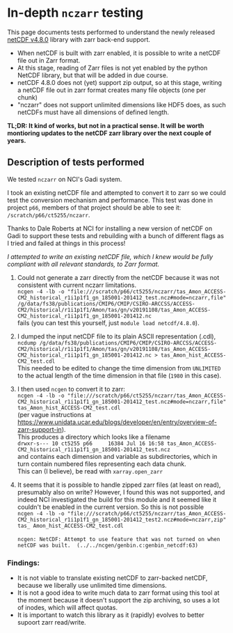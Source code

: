# In-depth `nczarr` testing

This page documents tests performed to understand the newly released [netCDF v4.8.0](https://www.unidata.ucar.edu/blogs/developer/entry/overview-of-zarr-support-in) library with zarr back-end support.

* When netCDF is built with zarr enabled, it is possible to write a netCDF file out in Zarr format. 
* At this stage, reading of Zarr files is not yet enabled by the python NetCDF library, but that will be added in due course.
* netCDF 4.8.0 does not (yet) support zip output, so at this stage, writing a netCDF file out in zarr format creates many file objects (one per chunk)
* "nczarr" does not support unlimited dimensions like HDF5 does, as such netCDFs must have all dimensions of defined length. 

**TL;DR: It kind of works, but not in a practical sense. It will be worth montioring updates to the netCDF zarr library over the next couple of years.**

## Description of tests performed

We tested `nczarr` on NCI's Gadi system.

I took an existing netCDF file and attempted to convert it to zarr so we could test the conversion mechanism and performance.
This test was done in project `p66`, members of that project should be able to see it: `/scratch/p66/ct5255/nczarr`. 

Thanks to Dale Roberts at NCI for installing a new version of netCDF on Gadi to support these tests and rebuilding with a bunch of different flags as I tried and failed at things in this process!

*I attempted to write an existing netCDF file, which I knew would be fully compliant with all relevant standards, to Zarr format.* 

1. Could not generate a zarr directly from the netCDF because it was not consistent with current nczarr limitations. <br>
```ncgen -4 -lb -o "file:///scratch/p66/ct5255/nczarr/tas_Amon_ACCESS-CM2_historical_r1i1p1f1_gn_185001-201412_test.ncz#mode=nczarr,file" /g/data/fs38/publications/CMIP6/CMIP/CSIRO-ARCCSS/ACCESS-CM2/historical/r1i1p1f1/Amon/tas/gn/v20191108/tas_Amon_ACCESS-CM2_historical_r1i1p1f1_gn_185001-201412.nc``` <br>
fails (you can test this yourself, just `module load netcdf/4.8.0`).

2. I dumped the input netCDF file to its plain ASCII representation (.cdl), <br>
```ncdump /g/data/fs38/publications/CMIP6/CMIP/CSIRO-ARCCSS/ACCESS-CM2/historical/r1i1p1f1/Amon/tas/gn/v20191108/tas_Amon_ACCESS-CM2_historical_r1i1p1f1_gn_185001-201412.nc > tas_Amon_hist_ACCESS-CM2_test.cdl``` <br>
This needed to be edited to change the time dimension from `UNLIMITED` to the actual length of the time dimension in that file (`1980` in this case).

3. I then used `ncgen` to convert it to zarr: <br>
```ncgen -4 -lb -o "file:///scratch/p66/ct5255/nczarr/tas_Amon_ACCESS-CM2_historical_r1i1p1f1_gn_185001-201412_test.ncz#mode=nczarr,file" tas_Amon_hist_ACCESS-CM2_test.cdl``` <br> (per vague instructions at https://www.unidata.ucar.edu/blogs/developer/en/entry/overview-of-zarr-support-in). <br>
This produces a directory which looks like a filename <br>
```drwxr-s--- 10 ct5255 p66     16384 Jul 16 16:58 tas_Amon_ACCESS-CM2_historical_r1i1p1f1_gn_185001-201412_test.ncz```<br>
and contains each dimension and variable as subdirectories, which in turn contain numbered files representing each data chunk.<br>
This can (I believe), be read with `xarray.open_zarr` 

4. It seems that it is possible to handle zipped zarr files (at least on read), presumably also on write? However, I found this was not supported, and indeed NCI investigated the build for this module and it seemed like it couldn't be enabled in the current version.
So this is not possible <br>
`ncgen -4 -lb -o "file:///scratch/p66/ct5255/nczarr/tas_Amon_ACCESS-CM2_historical_r1i1p1f1_gn_185001-201412_test2.ncz#mode=nczarr,zip" tas_
Amon_hist_ACCESS-CM2_test.cdl`</br></br>
`ncgen: NetCDF: Attempt to use feature that was not turned on when netCDF was built. 
(../../ncgen/genbin.c:genbin_netcdf:63)`

### Findings: 
* It is not viable to translate existing netCDF to zarr-backed netCDF, because we liberally use unlimited time dimensions.
* It is not a good idea to write much data to zarr format using this tool at the moment because it doesn't support the zip archiving, so uses a lot of inodes, which will affect quotas.
* It is important to watch this library as it (rapidly) evolves to better supoort zarr read/write.
